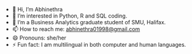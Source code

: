 - 👋 Hi, I’m Abhinethra
- 👀 I’m interested in Python, R and SQL coding.
- 🌱 I’m a Business Analytics graduate student of SMU, Halifax.
- 📫 How to reach me: abhinethra01998@gmail.com
- 😄 Pronouns: she/her
- ⚡ Fun fact: I am multilingual in both computer and human languages. 

<!---
abhinethraRG/abhinethraRG is a ✨ special ✨ repository because its `README.md` (this file) appears on your GitHub profile.
You can click the Preview link to take a look at your changes.
--->
